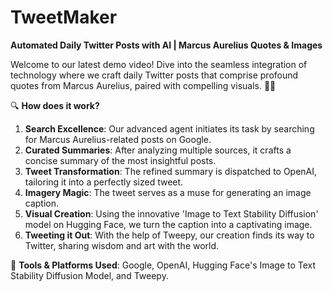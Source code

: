 # TweetMaker


**Automated Daily Twitter Posts with AI | Marcus Aurelius Quotes & Images**

Welcome to our latest demo video! Dive into the seamless integration of technology where we craft daily Twitter posts that comprise profound quotes from Marcus Aurelius, paired with compelling visuals. 📜🎨

🔍 **How does it work?**
1. **Search Excellence**: Our advanced agent initiates its task by searching for Marcus Aurelius-related posts on Google.
2. **Curated Summaries**: After analyzing multiple sources, it crafts a concise summary of the most insightful posts.
3. **Tweet Transformation**: The refined summary is dispatched to OpenAI, tailoring it into a perfectly sized tweet.
4. **Imagery Magic**: The tweet serves as a muse for generating an image caption.
5. **Visual Creation**: Using the innovative 'Image to Text Stability Diffusion' model on Hugging Face, we turn the caption into a captivating image.
6. **Tweeting it Out**: With the help of Tweepy, our creation finds its way to Twitter, sharing wisdom and art with the world.

🔗 **Tools & Platforms Used**: Google, OpenAI, Hugging Face's Image to Text Stability Diffusion Model, and Tweepy.

